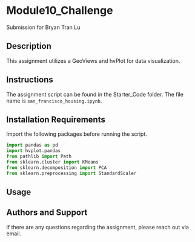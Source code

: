 # Module10_Challenge
Submission for Bryan Tran Lu

## Description
This assignment utilizes a GeoViews and hvPlot for data visualization.

## Instructions
The assignment script can be found in the Starter_Code folder. The file name is `san_francisco_housing.ipynb`.

## Installation Requirements
Import the following packages before running the script.
```python
import pandas as pd
import hvplot.pandas
from pathlib import Path
from sklearn.cluster import KMeans
from sklearn.decomposition import PCA
from sklearn.preprocessing import StandardScaler
```

## Usage

## Authors and Support
If there are any questions regarding the assignment, please reach out via email.
